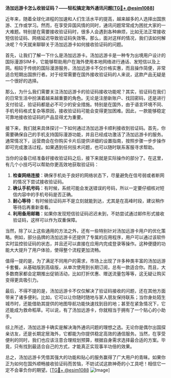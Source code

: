 **汤加远游卡怎么收验证码？——轻松搞定海外通讯问题[[TG💪+ @esim1088](https://t.me/s/esim1088)]**

近年来，随着全球化进程的加速和人们生活水平的提高，越来越多的人选择出国旅游、工作或学习。然而，在享受异国风情的同时，通讯问题常常成为困扰大家的一大难题。特别是在需要接收验证码时，很多人会遇到各种麻烦，比如无法正常接收短信验证码、网络延迟导致验证码失效等。那么，面对这样的情况，我们该如何解决呢？今天就来聊聊关于汤加远游卡如何接收验证码的问题。

首先，让我们了解一下什么是汤加远游卡。汤加远游卡是一种专为出境用户设计的国际漫游SIM卡，它能够帮助用户在海外使用本地网络进行通话、发短信以及上网。相较于传统的国际漫游服务，汤加远游卡不仅价格实惠，而且操作简便，非常适合短期出国旅行者。对于经常需要在国外接收验证码的人来说，这款产品无疑是一个很好的选择。

那么，为什么我们需要关注汤加远游卡的验证码接收功能呢？其实，验证码在我们的日常生活中扮演着越来越重要的角色。无论是注册新账户、找回密码，还是进行支付验证，验证码都是必不可少的安全措施。特别是在国外，由于语言环境不同、手机号码格式复杂等原因，接收验证码可能会变得更加困难。因此，一款能够稳定可靠地接收验证码的产品显得尤为重要。

接下来，我们就来具体探讨一下如何通过汤加远游卡顺利接收到验证码。首先，你需要确保自己的手机支持国际漫游功能，并且已经成功激活了汤加远游卡的服务。通常情况下，运营商会在你购买卡片后提供详细的设置指南，按照步骤一步步操作即可完成激活过程。如果遇到任何技术问题，也可以随时联系客服寻求帮助。

当你的设备已经准备好接收验证码之后，接下来就是实际操作的部分了。在这里，有几个小技巧可以帮助你更高效地获取验证码：

1. **检查网络连接**：确保手机处于良好的网络状态下，尽量避免在信号弱或者断网的情况下尝试接收验证码。
2. **确认手机号码**：有时候，系统可能会发送错误的号码，所以一定要仔细核对短信内容中的手机号码是否正确。
3. **耐心等待**：有时候验证码并不是立刻就能到达，尤其是在高峰时段，建议稍作等待后再重新查看。
4. **利用备用邮箱**：如果你发现短信验证码迟迟未到，不妨尝试通过邮件形式接收验证码，这样可以作为双重保障。

当然，除了以上这些通用的方法之外，还有一些特别针对汤加远游卡用户的优化策略。例如，部分品牌的汤加远游卡还提供了专属的应用程序，用户可以通过该软件实时监控验证码的状态，并且还可以直接在应用内完成登录等操作。这种便捷的功能大大提升了用户体验，使得整个流程更加流畅。

值得一提的是，为了满足不同用户的需求，市场上出现了许多种类丰富的汤加远游卡套餐。从基础版到高级版，从单次使用到长期订阅，总有一款适合你。而且，大多数商家都会定期推出促销活动，比如打折优惠、赠送流量包等等，这无疑让购买变得更具吸引力。

最后，不得不提的是，汤加远游卡不仅仅解决了验证码接收的问题，还在其他方面带来了诸多便利。比如，它可以让你随时随地与家人朋友保持联系；当你身处陌生城市时，还能借助其提供的地图导航功能快速找到目的地；甚至在紧急情况下，它还能成为救命稻草。可以说，有了汤加远游卡，你就相当于拥有了一个贴心的小助手。

综上所述，汤加远游卡确实是解决海外通讯问题的理想之选。无论你是偶尔出国探亲访友，还是长期定居海外，它都能为你提供稳定高效的通信服务。当然，在享受便利的同时，我们也应该注意合理规划预算，根据自身需求选择最合适的方案。毕竟，只有找到最适合自己的方式，才能真正实现事半功倍的效果。

总之，汤加远游卡凭借其强大的功能和贴心的服务赢得了广大用户的青睐。如果你正为如何在国外顺畅接收验证码而苦恼，不妨试试这款神奇的小工具吧！相信它一定不会辜负你的期望。[[TG💪+ @esim1088](https://t.me/s/esim1088) ![Image](https://i.postimg.cc/4NQfJmqS/Snipaste-2025-05-13-00-14-12.png)]